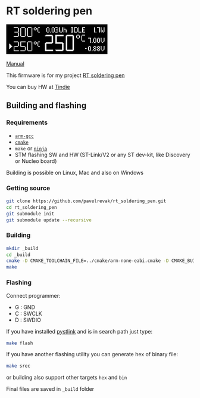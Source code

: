 # RT soldering pen

![oled4]

[Manual]

This firmware is for my project [RT soldering pen](https://hackaday.io/project/18899-rt-soldering-pen)

You can buy HW at [Tindie](https://www.tindie.com/products/vlk/rt-soldering-pen/)

## Building and flashing

### Requirements

- [`arm-gcc`](https://developer.arm.com/open-source/gnu-toolchain/gnu-rm/downloads)
- [`cmake`](https://cmake.org/download/)
- `make` or [`ninja`](https://github.com/ninja-build/ninja)
- STM flashing SW and HW (ST-Link/V2 or any ST dev-kit, like Discovery or Nucleo board)

Building is possible on Linux, Mac and also on Windows

### Getting source

```sh
git clone https://github.com/pavelrevak/rt_soldering_pen.git
cd rt_soldering_pen
git submodule init
git submodule update --recursive
```

### Building

```sh
mkdir _build
cd _build
cmake -D CMAKE_TOOLCHAIN_FILE=../cmake/arm-none-eabi.cmake -D CMAKE_BUILD_TYPE=Release ..
make
```

### Flashing

Connect programmer:
- G : GND
- C : SWCLK
- D : SWDIO

If you have installed [pystlink](https://github.com/pavelrevak/pystlink) and is in search path just type:

```sh
make flash
```

If you have another flashing utility you can generate hex of binary file:

```sh
make srec
```

or building also support other targets `hex` and `bin`

Final files are saved in `_build` folder

[manual]: doc/MANUAL.md "Manual"
[oled4]: doc/oled4.png "Screenshot"
